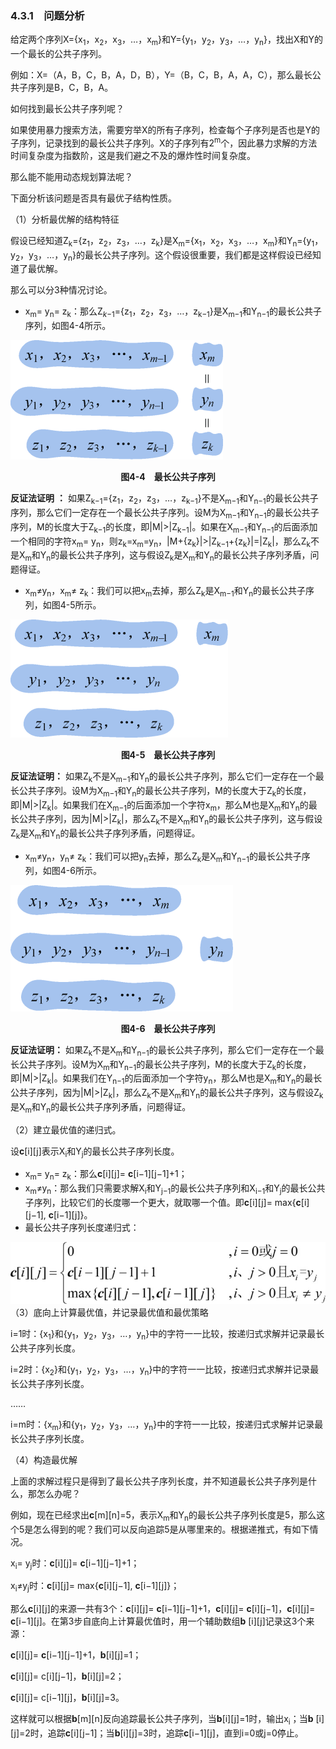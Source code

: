 ### 4.3.1　问题分析

给定两个序列X={x<sub class="my_markdown">1</sub>，x<sub>2</sub>，x<sub>3</sub>，…，x<sub class="my_markdown">m</sub>}和Y={y<sub class="my_markdown">1</sub>，y<sub>2</sub>，y<sub>3</sub>，…，y<sub class="my_markdown">n</sub>}，找出X和Y的一个最长的公共子序列。

例如：X=（A，B，C，B，A，D，B），Y=（B，C，B，A，A，C），那么最长公共子序列是B，C，B，A。

如何找到最长公共子序列呢？

如果使用暴力搜索方法，需要穷举X的所有子序列，检查每个子序列是否也是Y的子序列，记录找到的最长公共子序列。X的子序列有2<sup class="my_markdown">m</sup>个，因此暴力求解的方法时间复杂度为指数阶，这是我们避之不及的爆炸性时间复杂度。

那么能不能用动态规划算法呢？

下面分析该问题是否具有最优子结构性质。

（1）分析最优解的结构特征

假设已经知道Z<sub class="my_markdown">k</sub>={z<sub>1</sub>，z<sub>2</sub>，z<sub>3</sub>，…，z<sub class="my_markdown">k</sub>}是X<sub class="my_markdown">m</sub>={x<sub>1</sub>，x<sub>2</sub>，x<sub>3</sub>，…，x<sub class="my_markdown">m</sub>}和Y<sub class="my_markdown">n</sub>={y<sub>1</sub>，y<sub>2</sub>，y<sub>3</sub>，…，y<sub class="my_markdown">n</sub>}的最长公共子序列。这个假设很重要，我们都是这样假设已经知道了最优解。

那么可以分3种情况讨论。

+ x<sub class="my_markdown">m</sub>= y<sub class="my_markdown">n</sub>= z<sub class="my_markdown">k</sub>：那么Z<sub><em>k</em>−1</sub>={z<sub>1</sub>，z<sub>2</sub>，z<sub>3</sub>，…，z<sub class="my_markdown">k</sub><sub>−1</sub>}是X<sub class="my_markdown">m</sub><sub>−1</sub>和Y<sub class="my_markdown">n</sub><sub>−1</sub>的最长公共子序列，如图4-4所示。

![283.png](../images/283.png)
<center class="my_markdown"><b class="my_markdown">图4-4　最长公共子序列</b></center>

**反证法证明**  **：** 如果Z<sub class="my_markdown">k</sub><sub>−1</sub>={z<sub>1</sub>，z<sub>2</sub>，z<sub>3</sub>，…，z<sub class="my_markdown">k</sub><sub>−1</sub>}不是X<sub class="my_markdown">m</sub><sub>−1</sub>和Y<sub class="my_markdown">n</sub><sub>−1</sub>的最长公共子序列，那么它们一定存在一个最长公共子序列。设M为X<sub class="my_markdown">m</sub><sub>−1</sub>和Y<sub class="my_markdown">n</sub><sub>−1</sub>的最长公共子序列，M的长度大于Z<sub class="my_markdown">k</sub><sub>−1</sub>的长度，即|M|>|Z<sub class="my_markdown">k</sub><sub>−1</sub>|。如果在X<sub class="my_markdown">m</sub><sub>−1</sub>和Y<sub class="my_markdown">n</sub><sub>−1</sub>的后面添加一个相同的字符x<sub class="my_markdown">m</sub>= y<sub class="my_markdown">n</sub>，则z<sub class="my_markdown">k</sub>=x<sub class="my_markdown">m</sub>=y<sub class="my_markdown">n</sub>，|M+{z<sub class="my_markdown">k</sub>}|>|Z<sub class="my_markdown">k</sub><sub>−1</sub>+{z<sub class="my_markdown">k</sub>}|=|Z<sub class="my_markdown">k</sub>|，那么Z<sub class="my_markdown">k</sub>不是X<sub class="my_markdown">m</sub>和Y<sub class="my_markdown">n</sub>的最长公共子序列，这与假设Z<sub class="my_markdown">k</sub>是X<sub class="my_markdown">m</sub>和Y<sub class="my_markdown">n</sub>的最长公共子序列矛盾，问题得证。

+ x<sub class="my_markdown">m</sub>≠y<sub class="my_markdown">n</sub>，x<sub class="my_markdown">m</sub>≠ z<sub class="my_markdown">k</sub>：我们可以把x<sub class="my_markdown">m</sub>去掉，那么Z<sub class="my_markdown">k</sub>是X<sub class="my_markdown">m</sub><sub>−1</sub>和Y<sub class="my_markdown">n</sub>的最长公共子序列，如图4-5所示。

![284.png](../images/284.png)
<center class="my_markdown"><b class="my_markdown">图4-5　最长公共子序列</b></center>

**反证法证明：** 如果Z<sub class="my_markdown">k</sub>不是X<sub class="my_markdown">m</sub><sub>−1</sub>和Y<sub class="my_markdown">n</sub>的最长公共子序列，那么它们一定存在一个最长公共子序列。设M为X<sub class="my_markdown">m</sub><sub>−1</sub>和Y<sub class="my_markdown">n</sub>的最长公共子序列，M的长度大于Z<sub class="my_markdown">k</sub>的长度，即|M|>|Z<sub class="my_markdown">k</sub>|。如果我们在X<sub class="my_markdown">m</sub><sub>−1</sub>的后面添加一个字符x<sub class="my_markdown">m</sub>，那么M也是X<sub class="my_markdown">m</sub>和Y<sub class="my_markdown">n</sub>的最长公共子序列，因为|M|>|Z<sub class="my_markdown">k</sub>|，那么Z<sub class="my_markdown">k</sub>不是X<sub class="my_markdown">m</sub>和Y<sub class="my_markdown">n</sub>的最长公共子序列，这与假设Z<sub class="my_markdown">k</sub>是X<sub class="my_markdown">m</sub>和Y<sub class="my_markdown">n</sub>的最长公共子序列矛盾，问题得证。

+ x<sub class="my_markdown">m</sub>≠y<sub class="my_markdown">n</sub>，y<sub class="my_markdown">n</sub>≠ z<sub class="my_markdown">k</sub>：我们可以把y<sub class="my_markdown">n</sub>去掉，那么Z<sub class="my_markdown">k</sub>是X<sub class="my_markdown">m</sub>和Y<sub class="my_markdown">n</sub><sub>−1</sub>的最长公共子序列，如图4-6所示。

![285.png](../images/285.png)
<center class="my_markdown"><b class="my_markdown">图4-6　最长公共子序列</b></center>

**反证法证明：** 如果Z<sub class="my_markdown">k</sub>不是X<sub class="my_markdown">m</sub>和Y<sub class="my_markdown">n</sub><sub>−1</sub>的最长公共子序列，那么它们一定存在一个最长公共子序列。设M为X<sub class="my_markdown">m</sub>和Y<sub class="my_markdown">n</sub><sub>−1</sub>的最长公共子序列，M的长度大于Z<sub class="my_markdown">k</sub>的长度，即|M|>|Z<sub class="my_markdown">k</sub>|。如果我们在Y<sub class="my_markdown">n</sub><sub>−1</sub>的后面添加一个字符y<sub class="my_markdown">n</sub>，那么M也是X<sub class="my_markdown">m</sub>和Y<sub class="my_markdown">n</sub>的最长公共子序列，因为|M|>|Z<sub class="my_markdown">k</sub>|，那么Z<sub class="my_markdown">k</sub>不是X<sub class="my_markdown">m</sub>和Y<sub class="my_markdown">n</sub>的最长公共子序列，这与假设Z<sub class="my_markdown">k</sub>是X<sub class="my_markdown">m</sub>和Y<sub class="my_markdown">n</sub>的最长公共子序列矛盾，问题得证。

（2）建立最优值的递归式。

设**c**[i][j]表示X<sub class="my_markdown">i</sub>和Y<sub class="my_markdown">j</sub>的最长公共子序列长度。

+ x<sub class="my_markdown">m</sub>= y<sub class="my_markdown">n</sub>= z<sub class="my_markdown">k</sub>：那么**c**[i][j]= **c**[i−1][j−1]+1；
+ x<sub class="my_markdown">m</sub>≠y<sub class="my_markdown">n</sub>：那么我们只需要求解X<sub class="my_markdown">i</sub>和Y<sub class="my_markdown">j</sub><sub>−1</sub>的最长公共子序列和X<sub class="my_markdown">i</sub><sub>−1</sub>和Y<sub class="my_markdown">j</sub>的最长公共子序列，比较它们的长度哪一个更大，就取哪一个值。即**c**[i][j]= max{**c**[i][j−1], **c**[i−1][j]}。
+ 最长公共子序列长度递归式：

![286.jpg](../images/286.jpg)
（3）底向上计算最优值，并记录最优值和最优策略

i=1时：{x<sub class="my_markdown">1</sub>}和{y<sub class="my_markdown">1</sub>，y<sub>2</sub>，y<sub>3</sub>，…，y<sub class="my_markdown">n</sub>}中的字符一一比较，按递归式求解并记录最长公共子序列长度。

i=2时：{x<sub class="my_markdown">2</sub>}和{y<sub>1</sub>，y<sub class="my_markdown">2</sub>，y<sub>3</sub>，…，y<sub class="my_markdown">n</sub>}中的字符一一比较，按递归式求解并记录最长公共子序列长度。

……

i=m时：{x<sub class="my_markdown">m</sub>}和{y<sub>1</sub>，y<sub>2</sub>，y<sub>3</sub>，…，y<sub class="my_markdown">n</sub>}中的字符一一比较，按递归式求解并记录最长公共子序列长度。

（4）构造最优解

上面的求解过程只是得到了最长公共子序列长度，并不知道最长公共子序列是什么，那怎么办呢？

例如，现在已经求出**c**[m][n]=5，表示X<sub class="my_markdown">m</sub>和Y<sub class="my_markdown">n</sub>的最长公共子序列长度是5，那么这个5是怎么得到的呢？我们可以反向追踪5是从哪里来的。根据递推式，有如下情况。

x<sub class="my_markdown">i</sub>= y<sub class="my_markdown">j</sub>时：**c**[i][j]= **c**[i−1][j−1]+1；

x<sub class="my_markdown">i</sub>≠y<sub class="my_markdown">j</sub>时：**c**[i][j]= max{**c**[i][j−1], **c**[i−1][j]}；

那么**c**[i][j]的来源一共有3个：**c**[i][j]= **c**[i−1][j−1]+1，**c**[i][j]= **c**[i][j−1]，**c**[i][j]= **c**[i−1][j]。在第3步自底向上计算最优值时，用一个辅助数组**b** [i][j]记录这3个来源：

**c**[i][j]= **c**[i−1][j−1]+1，**b**[i][j]=1；

**c**[i][j]= c[i][j−1]，**b**[i][j]=2；

**c**[i][j]= c[i−1][j]，**b**[i][j]=3。

这样就可以根据**b**[m][n]反向追踪最长公共子序列，当**b**[i][j]=1时，输出x<sub class="my_markdown">i</sub>；当**b** [i][j]=2时，追踪**c**[i][j−1]；当**b**[i][j]=3时，追踪**c**[i−1][j]，直到i=0或j=0停止。


